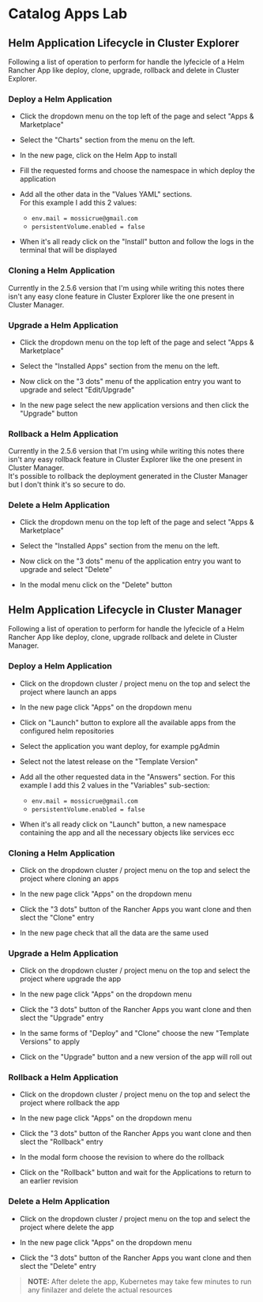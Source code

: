 # Catalog Apps Lab

## Helm Application Lifecycle in Cluster Explorer
Following a list of operation to perform for handle the lyfecicle of a Helm Rancher App like deploy, clone, upgrade, rollback and delete in Cluster Explorer.

### Deploy a Helm Application

- Click the dropdown menu on the top left of the page and select "Apps & Marketplace"

- Select the "Charts" section from the menu on the left.

- In the new page, click on the Helm App to install

- Fill the requested forms and choose the namespace in which deploy the application


- Add all the other data in the "Values YAML" sections.  
For this example I add this 2 values:
  - `env.mail = mossicrue@gmail.com`
  - `persistentVolume.enabled = false`


- When it's all ready click on the "Install" button and follow the logs in the terminal that will be displayed

### Cloning a Helm Application
Currently in the 2.5.6 version that I'm using while writing this notes there isn't any easy clone feature in Cluster Explorer like the one present in Cluster Manager.

### Upgrade a Helm Application

- Click the dropdown menu on the top left of the page and select "Apps & Marketplace"

- Select the "Installed Apps" section from the menu on the left.

- Now click on the "3 dots" menu of the application entry you want to upgrade and select "Edit/Upgrade"

- In the new page select the new application versions and then click the "Upgrade" button

### Rollback a Helm Application
Currently in the 2.5.6 version that I'm using while writing this notes there isn't any easy rollback feature in Cluster Explorer like the one present in Cluster Manager.  
It's possible to rollback the deployment generated in the Cluster Manager but I don't think it's so secure to do.

### Delete a Helm Application

- Click the dropdown menu on the top left of the page and select "Apps & Marketplace"

- Select the "Installed Apps" section from the menu on the left.

- Now click on the "3 dots" menu of the application entry you want to upgrade and select "Delete"

- In the modal menu click on the "Delete" button

## Helm Application Lifecycle in Cluster Manager
Following a list of operation to perform for handle the lyfecicle of a Helm Rancher App like deploy, clone, upgrade rollback and delete in Cluster Manager.

### Deploy a Helm Application

- Click on the dropdown cluster / project menu on the top and select the project where launch an apps

- In the new page click "Apps" on the dropdown menu

- Click on "Launch" button to explore all the available apps from the configured helm repositories

- Select the application you want deploy, for example pgAdmin

- Select not the latest release on the "Template Version"


- Add all the other requested data in the  "Answers" section.
For this example I add this 2 values in the "Variables" sub-section:
  - `env.mail = mossicrue@gmail.com`
  - `persistentVolume.enabled = false`


- When it's all ready click on "Launch" button, a new namespace containing the app and all the necessary objects like services ecc

### Cloning a Helm Application

- Click on the dropdown cluster / project menu on the top and select the project where cloning an apps

- In the new page click "Apps" on the dropdown menu

- Click the "3 dots" button of the Rancher Apps you want clone and then slect the "Clone" entry

- In the new page check that all the data are the same used

### Upgrade a Helm Application

- Click on the dropdown cluster / project menu on the top and select the project where upgrade the app

- In the new page click "Apps" on the dropdown menu

- Click the "3 dots" button of the Rancher Apps you want clone and then slect the "Upgrade" entry

- In the same forms of "Deploy" and "Clone" choose the new "Template Versions" to apply

- Click on the "Upgrade" button and a new version of the app will roll out

### Rollback a Helm Application
- Click on the dropdown cluster / project menu on the top and select the project where rollback the app

- In the new page click "Apps" on the dropdown menu

- Click the "3 dots" button of the Rancher Apps you want clone and then slect the "Rollback" entry

- In the modal form choose the revision to where do the rollback

- Click on the "Rollback" button and wait for the Applications to return to an earlier revision

### Delete a Helm Application
- Click on the dropdown cluster / project menu on the top and select the project where delete the app

- In the new page click "Apps" on the dropdown menu

- Click the "3 dots" button of the Rancher Apps you want clone and then slect the "Delete" entry

> **NOTE:** After delete the app, Kubernetes may take few minutes to run any finilazer and delete the actual resources
